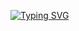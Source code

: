 [![Typing SVG](https://readme-typing-svg.demolab.com?font=Fira+Code&weight=700&size=25&pause=1000&color=1891F7&width=435&lines=Hello%2C+i+am+Dean.;I+Like+programming.;Trying+to+learn+%26+Java)](https://git.io/typing-svg)
